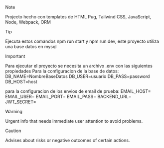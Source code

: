 > [!NOTE]
> Projecto hecho con templates de HTML Pug, Tailwind CSS, JavaScript, Node, Webpack, ORM

> [!TIP]
> Ejecuta estos comandos npm run start y npm run dev, este proyecto utiliza una base datos en mysql

> [!IMPORTANT]
> Para ejecutar el proyecto se necesita un archivo .env con las siguientes propiedades
> Para la configuracion de la base de datos:
>DB_NAME=NombreBaseDatos DB_USER=usuario DB_PASS=password DB_HOST=host
> 
>para la configuracion de los envios de email de prueba: EMAIL_HOST=  EMAIL_USER=  EMAIL_PORT=  EMAIL_PASS=
>BACKEND_URL=  JWT_SECRET=
> 

> [!WARNING]
> Urgent info that needs immediate user attention to avoid problems.

> [!CAUTION]
> Advises about risks or negative outcomes of certain actions.
